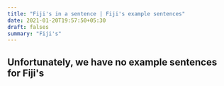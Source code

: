 ```yaml
---
title: "Fiji's in a sentence | Fiji's example sentences"
date: 2021-01-20T19:57:50+05:30
draft: falses
summary: "Fiji's"
---
```

## Unfortunately, we have no example sentences for Fiji's                 

